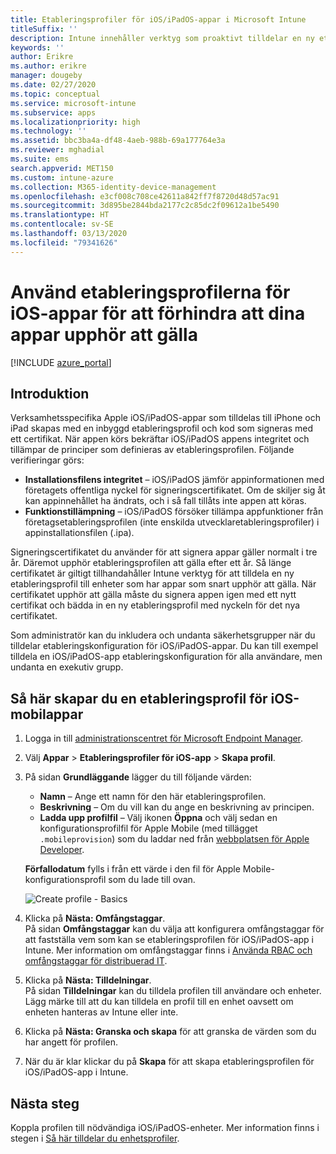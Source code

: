 ```yaml
---
title: Etableringsprofiler för iOS/iPadOS-appar i Microsoft Intune
titleSuffix: ''
description: Intune innehåller verktyg som proaktivt tilldelar en ny etableringsprofil till enheter som har appar som snart upphör att gälla.
keywords: ''
author: Erikre
ms.author: erikre
manager: dougeby
ms.date: 02/27/2020
ms.topic: conceptual
ms.service: microsoft-intune
ms.subservice: apps
ms.localizationpriority: high
ms.technology: ''
ms.assetid: bbc3ba4a-df48-4aeb-988b-69a177764e3a
ms.reviewer: mghadial
ms.suite: ems
search.appverid: MET150
ms.custom: intune-azure
ms.collection: M365-identity-device-management
ms.openlocfilehash: e3cf008c708ce42611a842ff7f8720d48d57ac91
ms.sourcegitcommit: 3d895be2844bda2177c2c85dc2f09612a1be5490
ms.translationtype: HT
ms.contentlocale: sv-SE
ms.lasthandoff: 03/13/2020
ms.locfileid: "79341626"
---
```

# <a name="use-ios-app-provisioning-profiles-to-prevent-your-apps-from-expiring"></a>Använd etableringsprofilerna för iOS-appar för att förhindra att dina appar upphör att gälla

[!INCLUDE [azure_portal](../includes/azure_portal.md)]

## <a name="introduction"></a>Introduktion

Verksamhetsspecifika Apple iOS/iPadOS-appar som tilldelas till iPhone och iPad skapas med en inbyggd etableringsprofil och kod som signeras med ett certifikat. När appen körs bekräftar iOS/iPadOS appens integritet och tillämpar de principer som definieras av etableringsprofilen. Följande verifieringar görs:

- **Installationsfilens integritet** – iOS/iPadOS jämför appinformationen med företagets offentliga nyckel för signeringscertifikatet. Om de skiljer sig åt kan appinnehållet ha ändrats, och i så fall tillåts inte appen att köras.
- **Funktionstillämpning** – iOS/iPadOS försöker tillämpa appfunktioner från företagsetableringsprofilen (inte enskilda utvecklaretableringsprofiler) i appinstallationsfilen (.ipa).


Signeringscertifikatet du använder för att signera appar gäller normalt i tre år. Däremot upphör etableringsprofilen att gälla efter ett år. Så länge certifikatet är giltigt tillhandahåller Intune verktyg för att tilldela en ny etableringsprofil till enheter som har appar som snart upphör att gälla.
När certifikatet upphör att gälla måste du signera appen igen med ett nytt certifikat och bädda in en ny etableringsprofil med nyckeln för det nya certifikatet.

Som administratör kan du inkludera och undanta säkerhetsgrupper när du tilldelar etableringskonfiguration för iOS/iPadOS-appar. Du kan till exempel tilldela en iOS/iPadOS-app etableringskonfiguration för alla användare, men undanta en exekutiv grupp.

## <a name="how-to-create-an-ios-mobile-app-provisioning-profile"></a>Så här skapar du en etableringsprofil för iOS-mobilappar

1. Logga in till [administrationscentret för Microsoft Endpoint Manager](https://go.microsoft.com/fwlink/?linkid=2109431).
2. Välj **Appar** > **Etableringsprofiler för iOS-app**  > **Skapa profil**.
3. På sidan **Grundläggande** lägger du till följande värden:
    - **Namn** – Ange ett namn för den här etableringsprofilen.
    - **Beskrivning** – Om du vill kan du ange en beskrivning av principen.
    - **Ladda upp profilfil** – Välj ikonen **Öppna** och välj sedan en konfigurationsprofilfil för Apple Mobile (med tillägget `.mobileprovision`) som du laddar ned från [webbplatsen för Apple Developer](https://developer.apple.com/).

   **Förfallodatum** fylls i från ett värde i den fil för Apple Mobile-konfigurationsprofil som du lade till ovan.<br>

   <img alt="Create profile - Basics" src="/media/app-provisioning-profile-ios/app-provisioning-profile-ios-01.png">

4. Klicka på **Nästa: Omfångstaggar**.<br>
   På sidan **Omfångstaggar** kan du välja att konfigurera omfångstaggar för att fastställa vem som kan se etableringsprofilen för iOS/iPadOS-app i Intune. Mer information om omfångstaggar finns i [Använda RBAC och omfångstaggar för distribuerad IT](../fundamentals/scope-tags.md).
5. Klicka på **Nästa: Tilldelningar**.<br>
   På sidan **Tilldelningar** kan du tilldela profilen till användare och enheter. Lägg märke till att du kan tilldela en profil till en enhet oavsett om enheten hanteras av Intune eller inte.
6. Klicka på **Nästa: Granska och skapa** för att granska de värden som du har angett för profilen.
7. När du är klar klickar du på **Skapa** för att skapa etableringsprofilen för iOS/iPadOS-app i Intune. 

## <a name="next-steps"></a>Nästa steg

Koppla profilen till nödvändiga iOS/iPadOS-enheter. Mer information finns i stegen i [Så här tilldelar du enhetsprofiler](../configuration/device-profile-assign.md).

